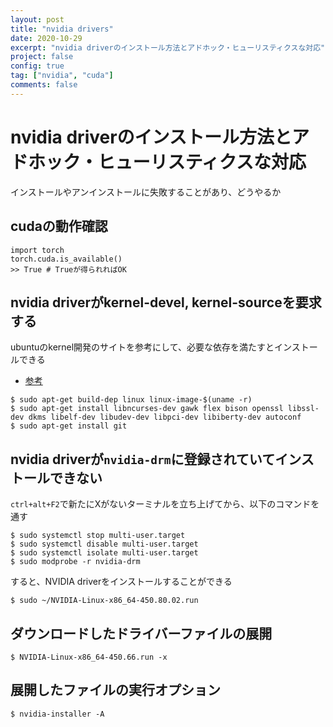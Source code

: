 ```yaml
---
layout: post
title: "nvidia drivers"
date: 2020-10-29
excerpt: "nvidia driverのインストール方法とアドホック・ヒューリスティクスな対応"
project: false
config: true
tag: ["nvidia", "cuda"]
comments: false
---
```


# nvidia driverのインストール方法とアドホック・ヒューリスティクスな対応

インストールやアンインストールに失敗することがあり、どうやるか

## cudaの動作確認

```console
import torch
torch.cuda.is_available()
>> True # Trueが得られればOK
```

## nvidia driverがkernel-devel, kernel-sourceを要求する
ubuntuのkernel開発のサイトを参考にして、必要な依存を満たすとインストールできる
 - [参考](https://wiki.ubuntu.com/Kernel/BuildYourOwnKernel)

```console
$ sudo apt-get build-dep linux linux-image-$(uname -r)
$ sudo apt-get install libncurses-dev gawk flex bison openssl libssl-dev dkms libelf-dev libudev-dev libpci-dev libiberty-dev autoconf
$ sudo apt-get install git
```

## nvidia driverが`nvidia-drm`に登録されていてインストールできない

`ctrl+alt+F2`で新たにXがないターミナルを立ち上げてから、以下のコマンドを通す

```console
$ sudo systemctl stop multi-user.target
$ sudo systemctl disable multi-user.target
$ sudo systemctl isolate multi-user.target
$ sudo modprobe -r nvidia-drm
```

すると、NVIDIA driverをインストールすることができる
```console
$ sudo ~/NVIDIA-Linux-x86_64-450.80.02.run
```

## ダウンロードしたドライバーファイルの展開

```console
$ NVIDIA-Linux-x86_64-450.66.run -x
```

## 展開したファイルの実行オプション

```console
$ nvidia-installer -A
```

